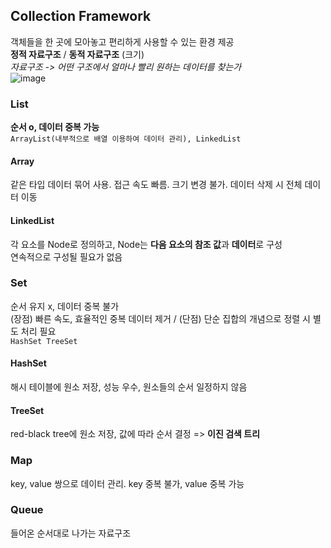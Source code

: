 ## Collection Framework
객체들을 한 곳에 모아놓고 편리하게 사용할 수 있는 환경 제공  
**정적 자료구조** / **동적 자료구조**  (크기)  
*자료구조 -> 어떤 구조에서 얼마나 빨리 원하는 데이터를 찾는가*  
![image](https://github.com/jw-choi-kzz/SSAFY/assets/141205653/fe83e0fc-a47d-4c4f-853c-9d3bbf8060f8)
  
### List
**순서 o, 데이터 중복 가능**  
```ArrayList(내부적으로 배열 이용하여 데이터 관리), LinkedList```  
#### Array
같은 타입 데이터 묶어 사용. 접근 속도 빠름. 크기 변경 불가. 데이터 삭제 시 전체 데이터 이동
#### LinkedList
각 요소를 Node로 정의하고, Node는 **다음 요소의 참조 값**과 **데이터**로 구성  
연속적으로 구성될 필요가 없음
  
### Set
순서 유지 x, 데이터 중복 불가  
(장점) 빠른 속도, 효율적인 중복 데이터 제거 / (단점) 단순 집합의 개념으로 정렬 시 별도 처리 필요  
```HashSet TreeSet```  
#### HashSet
해시 테이블에 원소 저장, 성능 우수, 원소들의 순서 일정하지 않음  
#### TreeSet
red-black tree에 원소 저장, 값에 따라 순서 결정 => **이진 검색 트리**  
  
### Map
key, value 쌍으로 데이터 관리. key 중복 불가, value 중복 가능  
  
### Queue
들어온 순서대로 나가는 자료구조  

### 
